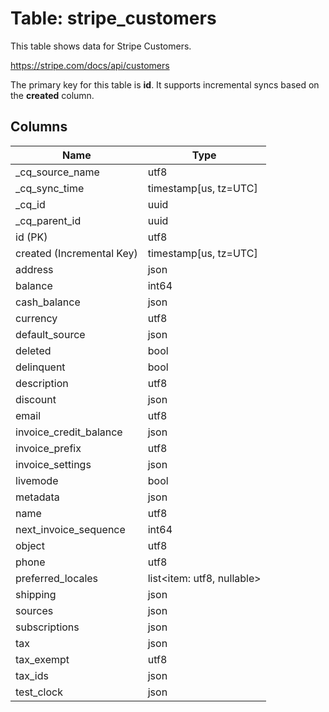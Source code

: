 # Table: stripe_customers

This table shows data for Stripe Customers.

https://stripe.com/docs/api/customers

The primary key for this table is **id**.
It supports incremental syncs based on the **created** column.

## Columns

| Name          | Type          |
| ------------- | ------------- |
|_cq_source_name|utf8|
|_cq_sync_time|timestamp[us, tz=UTC]|
|_cq_id|uuid|
|_cq_parent_id|uuid|
|id (PK)|utf8|
|created (Incremental Key)|timestamp[us, tz=UTC]|
|address|json|
|balance|int64|
|cash_balance|json|
|currency|utf8|
|default_source|json|
|deleted|bool|
|delinquent|bool|
|description|utf8|
|discount|json|
|email|utf8|
|invoice_credit_balance|json|
|invoice_prefix|utf8|
|invoice_settings|json|
|livemode|bool|
|metadata|json|
|name|utf8|
|next_invoice_sequence|int64|
|object|utf8|
|phone|utf8|
|preferred_locales|list<item: utf8, nullable>|
|shipping|json|
|sources|json|
|subscriptions|json|
|tax|json|
|tax_exempt|utf8|
|tax_ids|json|
|test_clock|json|